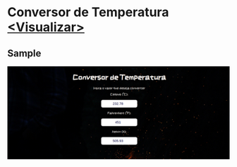 # Conversor de Temperatura [<Visualizar\>](https://layshidani.github.io/learning-front-end/projects/Projeto-Conversor-de-Temperatura/)


## Sample
![sample](../img/sample/sample-Conversor-de-Temperatura.png)
